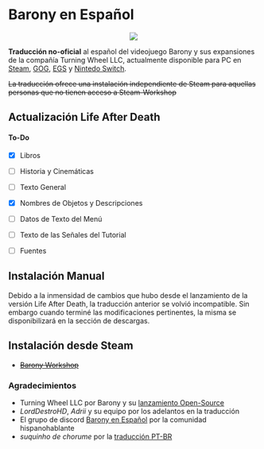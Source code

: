  # Barony en Español

<p align="center">
  <img src="https://i.postimg.cc/tCXPK436/logo.jpg"/>
</p>

**Traducción no-oficial** al español del videojuego Barony y sus expansiones de la compañía Turning Wheel LLC, actualmente disponible para PC en [Steam](https://store.steampowered.com/app/371970/Barony/), [GOG](https://www.gog.com/game/barony_cursed_edition), [EGS](https://www.epicgames.com/store/en-US/p/barony) y [Nintedo Switch](https://www.nintendo.com/us/store/products/barony-switch/).

~~La traducción ofrece una instalación independiente de Steam para aquellas personas que no tienen acceso a Steam-Workshop~~

## Actualización Life After Death

#### To-Do
- [x] Libros
- [ ] Historia y Cinemáticas
- [ ] Texto General
- [x] Nombres de Objetos y Descripciones
- [ ] Datos de Texto del Menú
- [ ] Texto de las Señales del Tutorial
- [ ] Fuentes


##  Instalación Manual

Debido a la inmensidad de cambios que hubo desde el lanzamiento de la versión Life After Death, la traducción anterior se volvió incompatible. Sin embargo cuando terminé las modificaciones pertinentes, la misma se disponibilizará en la sección de descargas.



## Instalación desde Steam
- ~~[Barony Workshop](https://steamcommunity.com/sharedfiles/filedetails/?id=2707610137)~~


### Agradecimientos
* Turning Wheel LLC por Barony y su [lanzamiento Open-Source](https://github.com/TurningWheel/Barony)
* _LordDestroHD_, _Adrii_ y su equipo por los adelantos en la traducción
* El grupo de discord [Barony en Español](https://discord.gg/SqZTwQV) por la comunidad hispanohablante
* _suquinho de chorume_ por la [traducción PT-BR](https://steamcommunity.com/sharedfiles/filedetails/?id=2613956785)



 